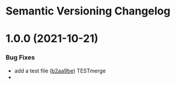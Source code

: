# Semantic Versioning Changelog

# 1.0.0 (2021-10-21)


### Bug Fixes

* add a test file ([b2aa9be](https://github.com/agkolykh/hexlet/commit/b2aa9be70e5b75cce46d34ff3293c75afc34031b))
TESTmerge
* 